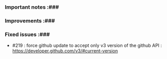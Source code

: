### Important notes :###


### Improvements :###


### Fixed issues :###

- #219 : force github update to accept only v3 version of the github API : https://developer.github.com/v3/#current-version